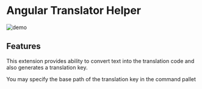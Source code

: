 # Angular Translator Helper

![demo](https://github.com/Goodmain/vscode-angular-modules-generator-plugin/raw/main/images/demo.gif)

## Features

This extension provides ability to convert text into the translation code and also generates a translation key.

You may specify the base path of the translation key in the command pallet